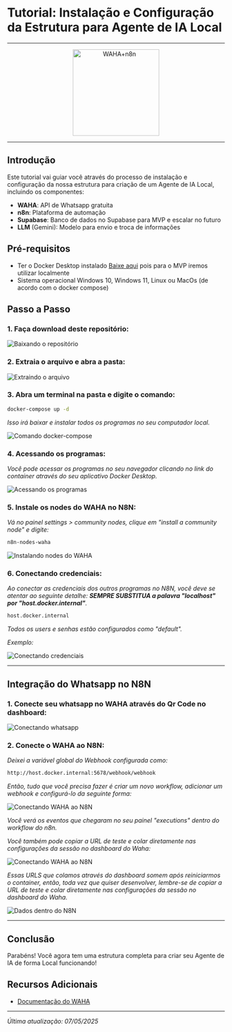 # Tutorial: Instalação e Configuração da Estrutura para Agente de IA Local

---

<div align="center">
  <img src="./imagens/WAHA+n8n.png" alt="WAHA+n8n" width="200">
</div>

---

## Introdução

Este tutorial vai guiar você através do processo de instalação e configuração da nossa estrutura para criação de um Agente de IA Local, incluindo os componentes:

- **WAHA**: API de Whatsapp gratuita
- **n8n**: Plataforma de automação
- **Supabase**: Banco de dados no Supabase para MVP e escalar no futuro
- **LLM** (Gemini): Modelo para envio e troca de informações

## Pré-requisitos

- Ter o Docker Desktop instalado [Baixe aqui](https://www.docker.com/get-started/) pois para o MVP iremos utilizar localmente
- Sistema operacional Windows 10, Windows 11, Linux ou MacOs (de acordo com o docker compose)

## Passo a Passo

### 1. Faça download deste repositório:
![Baixando o repositório](./imagens/passo1.gif)



### 2. Extraia o arquivo e abra a pasta:
![Extraindo o arquivo](./imagens/passo1.2.gif)



### 3. Abra um terminal na pasta e digite o comando:
```bash
docker-compose up -d
```
*Isso irá baixar e instalar todos os programas no seu computador local.*

![Comando docker-compose](./imagens/passo2.gif)



### 4. Acessando os programas:

*Você pode acessar os programas no seu navegador clicando no link do container  através do seu aplicativo Docker Desktop.*

![Acessando os programas](./imagens/passo4.gif)



### 5. Instale os nodes do WAHA no N8N:

*Vá no painel settings > community nodes, clique em "install a community node" e digite:*
```bash
n8n-nodes-waha
```

![Instalando nodes do WAHA](./imagens/passo5.gif)



### 6. Conectando credenciais:

*Ao conectar as credenciais dos outros programas no N8N, você deve se atentar ao seguinte detalhe: **SEMPRE SUBSTITUA a palavra "localhost" por "host.docker.internal"**.*

```bash
host.docker.internal
```

*Todos os users e senhas estão configurados como "default".* 

*Exemplo:*

![Conectando credenciais](./imagens/passo6.gif)

---

## Integração do Whatsapp no N8N

### 1. Conecte seu whatsapp no WAHA através do Qr Code no dashboard:

![Conectando whatsapp](./imagens/passo7.gif)



### 2. Conecte o WAHA ao N8N:

*Deixei a variável global do Webhook configurada como:*
```bash
http://host.docker.internal:5678/webhook/webhook
```
*Então, tudo que você precisa fazer é criar um novo workflow, adicionar um webhook e configurá-lo da seguinte forma:*

![Conectando WAHA ao N8N](./imagens/passo8.png)

*Você verá os eventos que chegaram no seu painel "executions" dentro do workflow do n8n.*

*Você também pode copiar a URL de teste e colar diretamente nas configurações da sessão no dashboard do Waha:*

![Conectando WAHA ao N8N](./imagens/passo9.gif)

*Essas URLS que colamos através do dashboard somem após reiniciarmos o container, então, toda vez que quiser desenvolver, lembre-se de copiar a URL de teste e colar diretamente nas configurações da sessão no dashboard do Waha.*

![Dados dentro do N8N](./imagens/passo10.png)

---

## Conclusão

Parabéns! Você agora tem uma estrutura completa para criar seu Agente de IA de forma Local funcionando!


## Recursos Adicionais

- [Documentação do WAHA](https://waha.devlike.pro/docs/overview/introduction)

---

*Última atualização: 07/05/2025*
